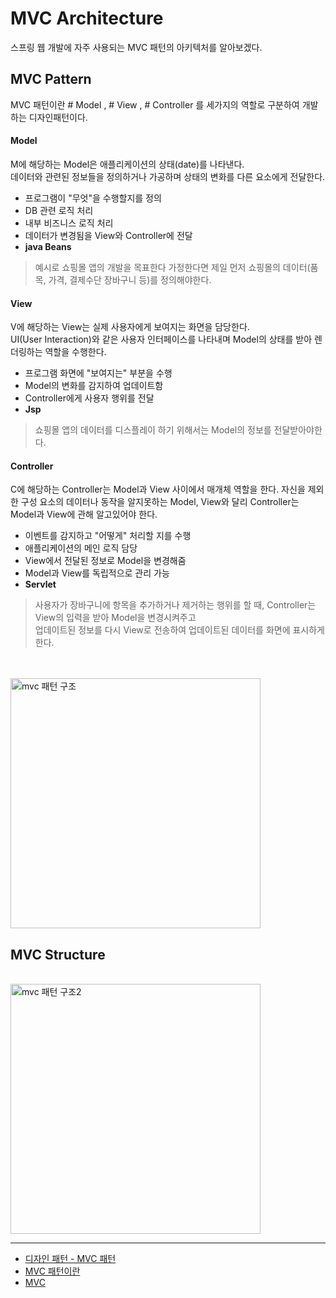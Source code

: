 # MVC Architecture <Badge text="song" />

스프링 웹 개발에 자주 사용되는 MVC 패턴의 아키텍처를 알아보겠다.


## MVC Pattern

MVC 패턴이란  # Model <Tag/>, # View <Tag/>,  # Controller <Tag/> 를 세가지의 역할로 구분하여 개발하는 디자인패턴이다.

#### Model

M에 해당하는 Model은 애플리케이션의 상태(date)를 나타낸다.   
데이터와 관련된 정보들을 정의하거나 가공하며 상태의 변화를 다른 요소에게 전달한다.   


- 프로그램이 "무엇"을 수행할지를 정의   
- DB 관련 로직 처리   
- 내부 비즈니스 로직 처리   
- 데이터가 변경됨을 View와 Controller에 전달   
- **java Beans**  
 

> 예시로 쇼핑몰 앱의 개발을 목표한다 가정한다면 제일 먼저 쇼핑몰의 데이터(품목, 가격, 결제수단 장바구니 등)를 정의해야한다.

#### View

V에 해당하는 View는 실제 사용자에게 보여지는 화면을 담당한다.  
UI(User Interaction)와 같은 사용자 인터페이스를 나타내며 Model의 상태를 받아 렌더링하는 역할을 수행한다.


- 프로그램 화면에 "보여지는" 부분을 수행
- Model의 변화를 감지하여 업데이트함
- Controller에게 사용자 행위를 전달
- **Jsp**   


> 쇼핑몰 앱의 데이터를 디스플레이 하기 위해서는 Model의 정보를 전달받아야한다.
 

#### Controller

C에 해당하는 Controller는 Model과 View 사이에서 매개체 역할을 한다.
자신을 제외한 구성 요소의 데이터나 동작을 알지못하는 Model, View와 달리 Controller는 Model과 View에 관해 알고있어야 한다.


- 이벤트를 감지하고 "어떻게" 처리할 지를 수행
- 애플리케이션의 메인 로직 담당
- View에서 전달된 정보로 Model을 변경해줌
- Model과 View를 독립적으로 관리 가능
- **Servlet**   
 

> 사용자가 장바구니에 항목을 추가하거나 제거하는 행위를 할 때, Controller는 View의 입력을 받아 Model을 변경시켜주고   
업데이트된 정보를 다시 View로 전송하여 업데이트된 데이터를 화면에 표시하게 한다.


<br>   


<br>
<img src="https://mdn.mozillademos.org/files/16042/model-view-controller-light-blue.png" alt="mvc 패턴 구조" height="400px" />  
<br>


## MVC Structure


<br>
<img src="https://mdn.mozillademos.org/files/16042/model-view-controller-light-blue.png" alt="mvc 패턴 구조2" height="400px" />  
<br>



---
- [디자인 패턴 - MVC 패턴](https://medium.com/@jang.wangsu/%EB%94%94%EC%9E%90%EC%9D%B8%ED%8C%A8%ED%84%B4-mvc-%ED%8C%A8%ED%84%B4%EC%9D%B4%EB%9E%80-1d74fac6e256)
- [MVC 패턴이란](https://m.blog.naver.com/jhc9639/220967034588)
- [MVC](https://developer.mozilla.org/ko/docs/Glossary/MVC)







